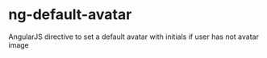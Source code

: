 # ng-default-avatar
AngularJS directive to set a default avatar with initials if user has not avatar image
